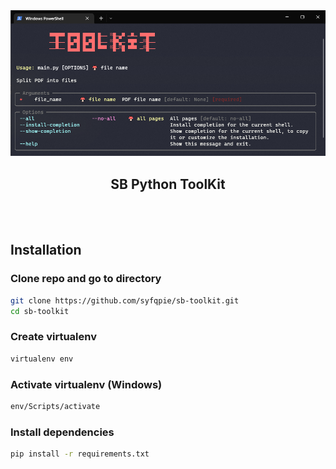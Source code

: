 <div align="center">
  <img src="https://github.com/syfqpie/sb-toolkit/blob/pdf-split/screenshots/help.png"
    width="800" />
</div>
<h2 align="center">
  SB Python ToolKit
</h2>
<br />
<br />

## Installation

### Clone repo and go to directory

```bash
git clone https://github.com/syfqpie/sb-toolkit.git
cd sb-toolkit
```

### Create virtualenv

```bash
virtualenv env
```

### Activate virtualenv (Windows)

```bash
env/Scripts/activate
```

### Install dependencies

```bash
pip install -r requirements.txt
```
